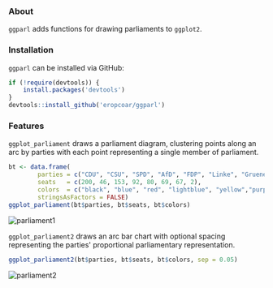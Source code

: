 
### About
`ggparl` adds functions for drawing parliaments to `ggplot2`.

### Installation
`ggparl` can be installed via GitHub:

```r
if (!require(devtools)) {
    install.packages('devtools')
}
devtools::install_github('eropcoar/ggparl')
```
### Features
`ggplot_parliament` draws a parliament diagram, clustering points along an arc by parties with each point representing a single member of parliament. 

```r
bt <- data.frame(
        parties = c("CDU", "CSU", "SPD", "AfD", "FDP", "Linke", "Gruene", "Fraktionslos"),
        seats   = c(200, 46, 153, 92, 80, 69, 67, 2),
        colors  = c("black", "blue", "red", "lightblue", "yellow","purple", "green", "grey"),
        stringsAsFactors = FALSE)
ggplot_parliament(bt$parties, bt$seats, bt$colors)
```

![parliament1](https://i.imgur.com/aNCpUDb.png)

`ggplot_parliament2` draws an arc bar chart with optional spacing representing the parties' proportional parliamentary representation. 

```r
ggplot_parliament2(bt$parties, bt$seats, bt$colors, sep = 0.05)
```

![parliament2](https://i.imgur.com/q8k2eOw.png)
